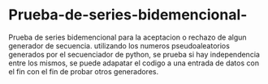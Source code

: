 # Prueba-de-series-bidemencional-
Prueba de series bidemencional para la aceptacion o rechazo de algun generador de secuencia.
utilizando  los numeros pseudoaleatorios generados por  el secuenciador de python, se prueba si hay independencia entre los mismos, se puede adapatar el codigo a una entrada de datos con el fin 
con  el fin de probar otros generadores. 
